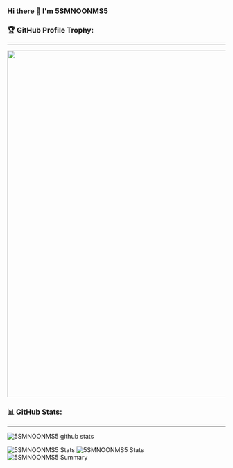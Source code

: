 ### Hi there 👋 I'm 5SMNOONMS5

<!--
- 🔭 I’m currently working on ...
- 🌱 I’m currently learning ...
- 👯 I’m looking to collaborate on ...
- 🤔 I’m looking for help with ...
- 💬 Ask me about ...
- 📫 How to reach me: ...
- 😄 Pronouns: ...
- ⚡ Fun fact: ...
-->


### 🏆 GitHub Profile Trophy:
---
<a href="https://github.com/ryo-ma/github-profile-trophy">
  <img width=800 src="https://github-profile-trophy.vercel.app/?username=5SMNOONMS5&column=8&theme=radical&no-frame=true&no-bg=true"/>
</a>

### 📊 GitHub Stats:
---
![5SMNOONMS5 github stats](https://github-readme-stats.vercel.app/api?username=5SMNOONMS5&theme=radical&show_icons=true&count_private=true)

![5SMNOONMS5 Stats](https://github-profile-summary-cards.vercel.app/api/cards/repos-per-language?username=5SMNOONMS5&theme=solarized_dark)
![5SMNOONMS5 Stats](https://github-profile-summary-cards.vercel.app/api/cards/most-commit-language?username=5SMNOONMS5&theme=solarized_dark)
![5SMNOONMS5 Summary](https://github-profile-summary-cards.vercel.app/api/cards/profile-details?username=5SMNOONMS5&theme=solarized_dark)
